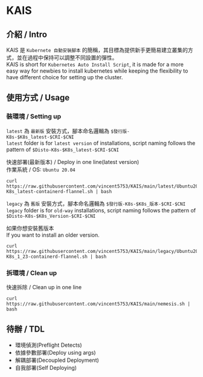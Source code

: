# KAIS
## 介紹 / Intro
KAIS 是 `Kubernete 自動安裝腳本` 的簡稱，其目標為提供新手更簡易建立叢集的方式，並在過程中保持可以調整不同設置的彈性。 </br>
KAIS is short for `Kubernetes Auto Install Script`, it is made for a more easy way for newbies to install kubernetes while keeping the flexibility to have different choice for setting up the cluster.


## 使用方式 / Usage
### 裝環境 / Setting up
`latest` 為 `最新版` 安裝方式，腳本命名邏輯為 `$發行版-K8s-$K8s_latest-$CRI-$CNI`  </br>
`latest` folder is for `latest version` of installations, script naming follows the pattern of `$Disto-K8s-$K8s_latest-$CRI-$CNI` </br>

快速部署(最新版本) / Deploy in one line(latest version) </br>
作業系統 / OS: `Ubuntu 20.04` </br>
```
curl https://raw.githubusercontent.com/vincent5753/KAIS/main/latest/Ubuntu2004-K8s_latest-containerd-flannel.sh | bash
```

`legacy` 為 `舊版` 安裝方式，腳本命名邏輯為 `$發行版-K8s-$K8s_版本-$CRI-$CNI`  </br>
`legacy` folder is for `old-way` installations, script naming follows the pattern of `$Disto-K8s-$K8s_Version-$CRI-$CNI` </br>

如果你想安裝舊版本 </br>
If you want to install an older version.
```
curl https://raw.githubusercontent.com/vincent5753/KAIS/main/legacy/Ubuntu2004-K8s_1_23-containerd-flannel.sh | bash
```

### 拆環境 / Clean up
快速拆除 / Clean up in one line
```
curl https://raw.githubusercontent.com/vincent5753/KAIS/main/nemesis.sh | bash
```

## 待辦 / TDL
+ 環境偵測(Preflight Detects)
+ 依據參數部署(Deploy using args)
+ 解耦部署(Decoupled Deployment)
+ 自我部署(Self Deploying)
